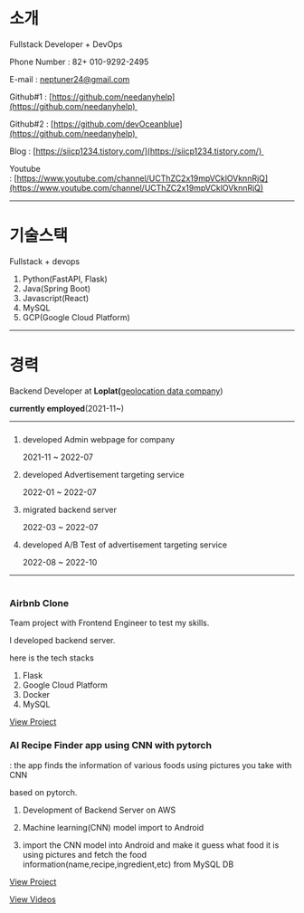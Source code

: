 # 소개

Fullstack Developer + DevOps

Phone Number : 82+ 010-9292-2495 

E-mail : [neptuner24@gmail.com](mailto:neptuner24@gmail.com) 

Github#1 : [https://github.com/needanyhelp](https://github.com/needanyhelp) 

Github#2 : [https://github.com/devOceanblue](https://github.com/needanyhelp) 

Blog : [https://siicp1234.tistory.com/](https://siicp1234.tistory.com/) 

Youtube : [https://www.youtube.com/channel/UCThZC2x19mpVCklOVknnRjQ](https://www.youtube.com/channel/UCThZC2x19mpVCklOVknnRjQ)


---

# 기술스택

Fullstack + devops

1. Python(FastAPI, Flask)
2. Java(Spring Boot)
3. Javascript(React)
4. MySQL
5. GCP(Google Cloud Platform)


---

# 경력

Backend Developer at **Loplat(**[geolocation data company](https://www.loplat.com)) 

**currently employed**(2021-11~)

---

### 

1. developed Admin webpage for company 
    
    2021-11 ~ 2022-07


2. developed Advertisement targeting service
    
    2022-01 ~ 2022-07
    

3. migrated backend server 
    
    2022-03 ~ 2022-07
    
    
4. developed A/B Test of advertisement targeting service 
       
    2022-08 ~ 2022-10
    
   
---

# 

### Airbnb Clone

Team project with Frontend Engineer to test my skills.

I developed backend server.

here is the tech stacks

1. Flask
2. Google Cloud Platform
3. Docker
4. MySQL

[View Project](https://github.com/devOceanblue/AirB-portfolio)

### AI Recipe Finder app using CNN with pytorch

: the app finds the information of various foods using pictures you take with CNN 

based on pytorch. 

1. Development of Backend Server on AWS

2. Machine learning(CNN) model import to Android

3. import the CNN model into Android and make it guess what food it is using pictures and fetch the food information(name,recipe,ingredient,etc) from MySQL DB 

[View Project](https://github.com/needanyhelp/-)

[View Videos](https://www.youtube.com/watch?v=tRqgT2bmPMI&ab_channel=tipsBlender)

